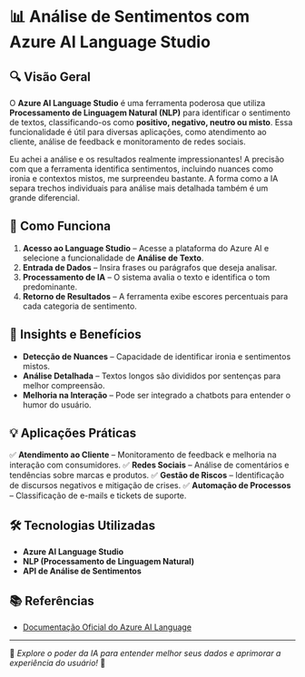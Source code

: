 # 📊 Análise de Sentimentos com Azure AI Language Studio

## 🔍 Visão Geral
O **Azure AI Language Studio** é uma ferramenta poderosa que utiliza **Processamento de Linguagem Natural (NLP)** para identificar o sentimento de textos, classificando-os como **positivo, negativo, neutro ou misto**. Essa funcionalidade é útil para diversas aplicações, como atendimento ao cliente, análise de feedback e monitoramento de redes sociais.

Eu achei a análise e os resultados realmente impressionantes! A precisão com que a ferramenta identifica sentimentos, incluindo nuances como ironia e contextos mistos, me surpreendeu bastante. A forma como a IA separa trechos individuais para análise mais detalhada também é um grande diferencial.

## 🚀 Como Funciona
1. **Acesso ao Language Studio** – Acesse a plataforma do Azure AI e selecione a funcionalidade de **Análise de Texto**.
2. **Entrada de Dados** – Insira frases ou parágrafos que deseja analisar.
3. **Processamento de IA** – O sistema avalia o texto e identifica o tom predominante.
4. **Retorno de Resultados** – A ferramenta exibe escores percentuais para cada categoria de sentimento.

## 📌 Insights e Benefícios
- **Detecção de Nuances** – Capacidade de identificar ironia e sentimentos mistos.
- **Análise Detalhada** – Textos longos são divididos por sentenças para melhor compreensão.
- **Melhoria na Interação** – Pode ser integrado a chatbots para entender o humor do usuário.

## 💡 Aplicações Práticas
✅ **Atendimento ao Cliente** – Monitoramento de feedback e melhoria na interação com consumidores.
✅ **Redes Sociais** – Análise de comentários e tendências sobre marcas e produtos.
✅ **Gestão de Riscos** – Identificação de discursos negativos e mitigação de crises.
✅ **Automação de Processos** – Classificação de e-mails e tickets de suporte.

## 🛠️ Tecnologias Utilizadas
- **Azure AI Language Studio**
- **NLP (Processamento de Linguagem Natural)**
- **API de Análise de Sentimentos**

## 📚 Referências
- [Documentação Oficial do Azure AI Language](https://learn.microsoft.com/en-us/azure/ai-services/language-service/)

---
🔹 *Explore o poder da IA para entender melhor seus dados e aprimorar a experiência do usuário!* 🚀
